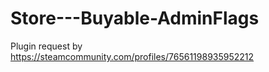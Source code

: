 # Store---Buyable-AdminFlags

Plugin request by https://steamcommunity.com/profiles/76561198935952212

